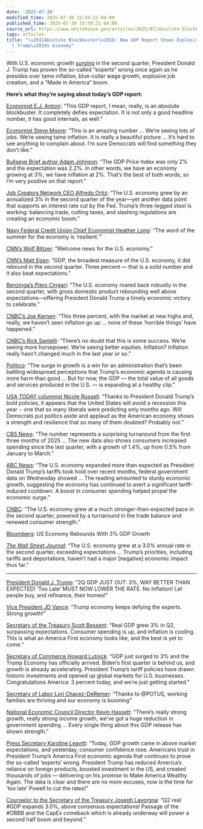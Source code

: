```yaml
---
date: '2025-07-30'
modified_time: 2025-07-30 15:59:22-04:00
published_time: 2025-07-30 15:59:21-04:00
source_url: https://www.whitehouse.gov/articles/2025/07/absolute-blockbuster-new-gdp-report-shows-explosive-growth-in-trumps-economy/
tags: articles
title: "\u201CAbsolute Blockbuster\u201D: New GDP Report Shows Explosive Growth in\
  \ Trump\u2019s Economy"
---
```

 
With U.S. economic growth
[surging](https://www.whitehouse.gov/articles/2025/07/economic-growth-shatters-expectations-as-president-trump-fuels-americas-golden-age/)
in the second quarter, President Donald J. Trump has proven the
so-called “experts” wrong once again as he presides over tame inflation,
blue-collar wage growth, explosive job creation, and a “Made in America”
boom.

**Here’s what they’re saying about today’s GDP report:**

[Economist E.J.
Antoni](https://x.com/Bannons_WarRoom/status/1950561872941285746): “This
GDP report, I mean, really, is an absolute blockbuster. It completely
defies expectation. It is not only a good headline number, it has good
internals, as well.”

[Economist Steve
Moore](https://x.com/RapidResponse47/status/1950595403444892141): “This
is an amazing number … We’re seeing lots of jobs. We’re seeing tame
inflation. It is really a beautiful picture … It’s hard to see anything
to complain about. I’m sure Democrats will find something they don’t
like.”

[Bullseye Brief author Adam
Johnson](https://x.com/RapidResponse47/status/1950542133812715809): “The
GDP Price Index was only 2% and the expectation was 2.2%. In other
words, we have an economy growing at 3%; we have inflation at 2%. That’s
the best of both words, so I’m very positive on that report.”

[Job Creators Network CEO Alfredo
Ortiz](https://www.jobcreatorsnetwork.com/press_releases/job-creators-network-responds-to-second-quarter-gdp-growth-2/):
“The U.S. economy grew by an annualized 3% in the second quarter of the
year—yet another data point that supports an interest rate cut by the
Fed. Trump’s three-legged stool is working: balancing trade, cutting
taxes, and slashing regulations are creating an economic boom.”

[Navy Federal Credit Union Chief Economist Heather
Long](https://www.cnbc.com/2025/07/30/gdp-q2-2025-.html?taid=688a1484aacac70001dfb02f&utm_campaign=trueanthem&utm_content=main&utm_medium=social&utm_source=twitter#:~:text=%E2%80%9CThe%20word%20of%20the%20summer%20for%20the%20economy%20is%20%E2%80%98resilient%2C%E2%80%99%E2%80%9D%20said%20Heather%20Long%2C%20chief%20economist%20at%20Navy%20Federal%20Credit%20Union.):
“The word of the summer for the economy is ‘resilient.’”

[CNN’s Wolf
Blitzer](https://x.com/RapidResponse47/status/1950596363517153412):
“Welcome news for the U.S. economy.”

[CNN’s Matt
Egan](https://x.com/RapidResponse47/status/1950596363517153412): “GDP,
the broadest measure of the U.S. economy, it did rebound in the second
quarter. Three percent — that is a solid number and it also beat
expectations.”

[Benzinga’s Piero
Cingari](https://www.benzinga.com/markets/economic-data/25/07/46720292/us-gdp-q2-economy-us-trump-fed-interest-rates-dollar):
“The U.S. economy roared back robustly in the second quarter, with gross
domestic product rebounding well above expectations—offering President
Donald Trump a timely economic victory to celebrate.”

[CNBC’s Joe
Kernen](https://x.com/RapidResponse47/status/1950542875986468989): “This
three percent, with the market at new highs and, really, we haven’t seen
inflation go up … none of these ‘horrible things’ have happened.”

[CNBC’s Rick
Santelli](https://x.com/RapidResponse47/status/1950542875986468989):
“There’s no doubt that this is some success. We’re seeing more
horsepower. We’re seeing better equities. Inflation? Inflation really
hasn’t changed much in the last year or so.”

[Politico](https://www.politico.com/news/2025/07/30/trump-economy-consumer-spending-accelerates-00483181#:~:text=The%20surge%20in,a%20healthy%20clip.):
“The surge in growth is a win for an administration that’s been battling
widespread perceptions that Trump’s economic agenda is causing more harm
than good … But for now, the GDP — the total value of all goods and
services produced in the U.S. — is expanding at a healthy clip.”

[*USA TODAY* columnist Nicole
Russell](https://www.usatoday.com/story/opinion/columnist/2025/07/30/trump-gdp-us-economy-rebound-tariffs/85406642007/):
“Thanks to President Donald Trump’s bold policies, it appears that the
United States will avoid a recession this year − one that so many
liberals were predicting only months ago. Will Democrats put politics
aside and applaud as the American economy shows a strength and
resilience that so many of them doubted? Probably not.”

[CBS
News](https://www.cbsnews.com/news/gdp-report-second-quarter-2025-commerce-department/):
“The number represents a surprising turnaround from the first three
months of 2025 … The new data also shows consumers increased spending
since the last quarter, with a growth of 1.4%, up from 0.5% from January
to March.”

[ABC
News](https://www.goodmorningamerica.com/news/story/us-economy-expected-grown-trumps-tariffs-hold-124183248):
“The U.S. economy expanded more than expected as President Donald
Trump’s tariffs took hold over recent months, federal government data on
Wednesday showed … The reading amounted to sturdy economic growth,
suggesting the economy has continued to avert a significant
tariff-induced cooldown. A boost in consumer spending helped propel the
economic surge.”

[CNBC](https://www.cnbc.com/2025/07/30/gdp-q2-2025-.html?taid=688a1484aacac70001dfb02f&utm_campaign=trueanthem&utm_content=main&utm_medium=social&utm_source=twitter):
“The U.S. economy grew at a much stronger-than-expected pace in the
second quarter, powered by a turnaround in the trade balance and renewed
consumer strength.”

[Bloomberg](https://www.bloomberg.com/news/articles/2025-07-30/us-economy-rebounds-with-3-gdp-growth-after-trade-reversal?srnd=homepage-americas):
US Economy Rebounds With 3% GDP Growth

[*The Wall Street
Journal*](https://www.wsj.com/economy/us-gdp-q2-2025-359c022b?mod=livecoverage_web):
“The U.S. economy grew at a 3.0% annual rate in the second quarter,
exceeding expectations … Trump’s priorities, including tariffs and
deportations, haven’t had a major \[negative\] economic impact thus
far.”

------------------------------------------------------------------------

[President Donald J.
Trump](https://truthsocial.com/@realDonaldTrump/posts/114942222209732295):
“2Q GDP JUST OUT: 3%, WAY BETTER THAN EXPECTED! ‘Too Late’ MUST NOW
LOWER THE RATE. No Inflation! Let people buy, and refinance, their
homes!”

[Vice President JD
Vance](https://x.com/JDVance/status/1950558367631519761): “Trump economy
keeps defying the experts. Strong growth!”

[Secretary of the Treasury Scott
Bessent](https://x.com/SecScottBessent/status/1950575608494227932):
“Real GDP grew 3% in Q2, surpassing expectations. Consumer spending is
up, and inflation is cooling. This is what an America First economy
looks like, and the best is yet to come.”

[Secretary of Commerce Howard
Lutnick](https://x.com/howardlutnick/status/1950556071048998923): “GDP
just surged to 3% and the Trump Economy has officially arrived. Biden’s
first quarter is behind us, and growth is already accelerating.
President Trump’s tariff policies have drawn historic investments and
opened up global markets for U.S. businesses. Congratulations America: 3
percent today, and we’re just getting started.”

[Secretary of Labor Lori
Chavez-DeRemer](https://x.com/SecretaryLCD/status/1950552520885199203):
“Thanks to @POTUS, working families are thriving and our economy is
booming”

[National Economic Council Director Kevin
Hassett](https://x.com/RapidResponse47/status/1950556681865232403):
“There’s really strong growth, really strong income growth, we’ve got a
huge reduction in government spending … Every single thing about this
GDP release has shown strength.”

[Press Secretary Karoline
Leavitt](https://x.com/PressSec/status/1950555981559042508): “Today, GDP
growth came in above market expectations, and yesterday, consumer
confidence rose. Americans trust in President Trump’s America First
economic agenda that continues to prove the so-called ‘experts’ wrong.
President Trump has reduced America’s reliance on foreign products,
boosted investment in the US, and created thousands of jobs — delivering
on his promise to Make America Wealthy Again. The data is clear and
there are no more excuses, now is the time for ‘too late’ Powell to cut
the rates!”

[Counselor to the Secretary of the Treasury Joseph
Lavorgna](https://x.com/Lavorgnanomics/status/1950548766261490041): “Q2
real \#GDP expands 3.0%, above consensus expectations! Passage of the
\#OBBB and the CapEx comeback which is already underway will power a
second half boom and beyond.”
